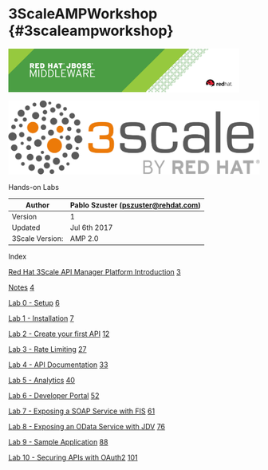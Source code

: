 # 3ScaleAMPWorkshop {#3scaleampworkshop}

![](images/image128.png)

![3Scale_byRH_Logo_RGB.png](images/image60.png)

Hands-on Labs

| Author | Pablo Szuster (pszuster@rehdat.com) |
| --- | --- |
| Version | 1 |
| Updated | Jul 6th 2017 |
| 3Scale Version: | AMP 2.0 |

Index

[Red Hat 3Scale API Manager Platform Introduction](export/red_hat_3scale_api_manager_platform_introduction.md)        [3](export/red_hat_3scale_api_manager_platform_introduction.md)

[Notes](export/notes.md)        [4](export/notes.md)

[Lab 0 - Setup](export/lab_0_-_setup.md)        [6](export/lab_0_-_setup.md)

[Lab 1 - Installation](export/lab_1_-_installation.md)        [7](export/lab_1_-_installation.md)

[Lab 2 - Create your first API](export/lab_2_-_create_your_first_api.md)        [12](export/lab_2_-_create_your_first_api.md)

[Lab 3 - Rate Limiting](export/lab_3_-_rate_limiting.md)        [27](export/lab_3_-_rate_limiting.md)

[Lab 4 - API Documentation](export/lab_4_-_api_documentation.md)        [33](export/lab_4_-_api_documentation.md)

[Lab 5 - Analytics](export/lab_5_-_analytics.md)        [40](export/lab_5_-_analytics.md)

[Lab 6 - Developer Portal](export/lab_6_-_developer_portal.md)        [52](export/lab_6_-_developer_portal.md)

[Lab 7 - Exposing a SOAP Service with FIS](export/lab_7_-_exposing_a_soap_service_with_fis.md)        [61](export/lab_7_-_exposing_a_soap_service_with_fis.md)

[Lab 8 - Exposing an OData Service with JDV](export/lab_8_-_exposing_an_odata_service_with_jdv.md)        [76](export/lab_8_-_exposing_an_odata_service_with_jdv.md)

[Lab 9 - Sample Application](export/lab_9_-_sample_application.md)        [88](export/lab_9_-_sample_application.md)

[Lab 10 - Securing APIs with OAuth2](export/lab_10_-_securing_apis_with_oauth2.md)        [101](export/lab_10_-_securing_apis_with_oauth2.md)